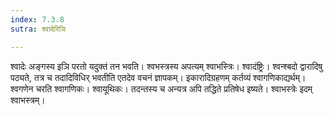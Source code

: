 ```yaml
---
index: 7.3.8
sutra: श्वादेरिञि

---
```

श्वादेः अङ्गस्य इञि परतो यदुक्तं तन भवति। श्वभस्त्रस्य अपत्यम् श्वाभस्त्रिः। श्वादंष्ट्रिः। श्वन्श्बदो द्वारादिषु पठ्यते, तत्र च तदादिविधिर् भवतीति एतदेव वचनं ज्ञापकम्। इकारादिग्रहणम् कर्तव्यं श्वागणिकाद्यर्थम्। श्वगणेन चरति श्वागणिकः। श्वायूथिकः। तदन्तस्य च अन्यत्र अपि तद्धिते प्रतिषेध इष्यते। श्वाभस्त्रेः इदम् श्वाभस्त्रम्।